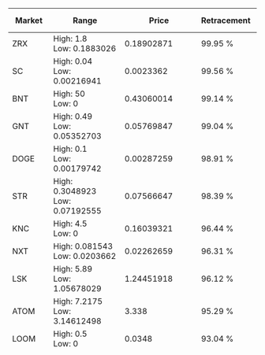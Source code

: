| Market | Range | Price| Retracement | Doubles to 50% |
| --- | --- | --- | --- | --- |
| ZRX | High: 1.8<br />Low: 0.1883026 | 0.18902871 | 99.95 % | 5.26 |
| SC | High: 0.04<br />Low: 0.00216941 | 0.0023362 | 99.56 % | 9.03 |
| BNT | High: 50<br />Low: 0 | 0.43060014 | 99.14 % | 58.06 |
| GNT | High: 0.49<br />Low: 0.05352703 | 0.05769847 | 99.04 % | 4.71 |
| DOGE | High: 0.1<br />Low: 0.00179742 | 0.00287259 | 98.91 % | 17.72 |
| STR | High: 0.3048923<br />Low: 0.07192555 | 0.07566647 | 98.39 % | 2.49 |
| KNC | High: 4.5<br />Low: 0 | 0.16039321 | 96.44 % | 14.03 |
| NXT | High: 0.081543<br />Low: 0.0203662 | 0.02262659 | 96.31 % | 2.25 |
| LSK | High: 5.89<br />Low: 1.05678029 | 1.24451918 | 96.12 % | 2.79 |
| ATOM | High: 7.2175<br />Low: 3.14612498 | 3.338 | 95.29 % | 1.55 |
| LOOM | High: 0.5<br />Low: 0 | 0.0348 | 93.04 % | 7.18 |
| XRP | High: 0.78293275<br />Low: 0.26424995 | 0.30081276 | 92.95 % | 1.74 |
| ZEC | High: 163.04390254<br />Low: 46.4442 | 57.1 | 90.86 % | 1.83 |
| SNT | High: 0.1450001<br />Low: 0 | 0.02040735 | 85.93 % | 3.55 |
| ETC | High: 14.91<br />Low: 3.5029618 | 5.777 | 80.06 % | 1.59 |
| MANA | High: 0.15630615<br />Low: 0 | 0.03906614 | 75.01 % | 2.00 |
| REP | High: 25.7469367<br />Low: 5.63083192 | 10.97730388 | 73.42 % | 1.43 |
| DASH | High: 224.44444442<br />Low: 59.29971949 | 103.67474598 | 73.13 % | 1.37 |
| EOS | High: 8.69999999<br />Low: 1.71442951 | 4.13193192 | 65.39 % | 1.26 |
| BAT | High: 0.49743087<br />Low: 0 | 0.20404082 | 58.98 % | 1.22 |
| ETH | High: 366.16131002<br />Low: 83.85556304 | 211.16791654 | 54.90 % | 1.07 |
| QTUM | High: 5.95125169<br />Low: 0 | 2.69596402 | 54.70 % | 1.10 |
| LTC | High: 145.72401593<br />Low: 23.04444321 | 85.04753941 | 49.46 % | 0.00 |
| GRIN | High: 5.59999876<br />Low: 0 | 2.851 | 49.09 % | 0.00 |
| XMR | High: 140.12373812<br />Low: 38.53771192 | 91.627363 | 47.74 % | 0.00 |
| DGB | High: 0.0155<br />Low: 0 | 0.00947173 | 38.89 % | 0.00 |
| BCHSV | High: 189.99999991<br />Low: 0 | 144.5 | 23.95 % | 0.00 |
| BTC | High: 13963.81<br />Low: 3216.14473831 | 11405.27973753 | 23.81 % | 0.00 |
| BCHABC | High: 421.1009999<br />Low: 0 | 331.57367991 | 21.26 % | 0.00 |
